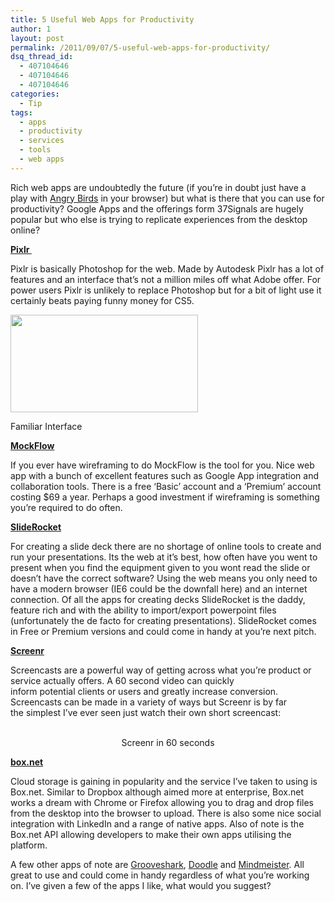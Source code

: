 ```yaml
---
title: 5 Useful Web Apps for Productivity
author: 1
layout: post
permalink: /2011/09/07/5-useful-web-apps-for-productivity/
dsq_thread_id:
  - 407104646
  - 407104646
  - 407104646
categories:
  - Tip
tags:
  - apps
  - productivity
  - services
  - tools
  - web apps
---
```

Rich web apps are undoubtedly the future (if you&#8217;re in doubt just have a play with [Angry Birds][1] in your browser) but what is there that you can use for productivity? Google Apps and the offerings form 37Signals are hugely popular but who else is trying to replicate experiences from the desktop online?

**[Pixlr ][2]**

Pixlr is basically Photoshop for the web. Made by Autodesk Pixlr has a lot of features and an interface that&#8217;s not a million miles off what Adobe offer. For power users Pixlr is unlikely to replace Photoshop but for a bit of light use it certainly beats paying funny money for CS5.

<div id="attachment_255" style="width: 310px" class="wp-caption aligncenter">
  <a href="http://rookieoven.com/wp-content/uploads/2011/09/pixlr1.png"><img class="size-medium wp-image-255 " title="pixlr" src="http://rookieoven.com/wp-content/uploads/2011/09/pixlr1-300x156.png" alt="" width="300" height="156" /></a>
  
  <p class="wp-caption-text">
    Familiar Interface
  </p>
</div>

**[MockFlow][3]**

If you ever have wireframing to do MockFlow is the tool for you. Nice web app with a bunch of excellent features such as Google App integration and collaboration tools. There is a free &#8216;Basic&#8217; account and a &#8216;Premium&#8217; account costing $69 a year. Perhaps a good investment if wireframing is something you&#8217;re required to do often.

**[SlideRocket][4]**

For creating a slide deck there are no shortage of online tools to create and run your presentations. Its the web at it&#8217;s best, how often have you went to present when you find the equipment given to you wont read the slide or doesn&#8217;t have the correct software? Using the web means you only need to have a modern browser (IE6 could be the downfall here) and an internet connection. Of all the apps for creating decks SlideRocket is the daddy, feature rich and with the ability to import/export powerpoint files (unfortunately the de facto for creating presentations). SlideRocket comes in Free or Premium versions and could come in handy at you&#8217;re next pitch.

**[Screenr][5]**

Screencasts are a powerful way of getting across what you&#8217;re product or service actually offers. A 60 second video can quickly inform potential clients or users and greatly increase conversion. Screencasts can be made in a variety of ways but Screenr is by far the simplest I&#8217;ve ever seen just watch their own short screencast:

<p style="text-align: center;">
  <br /> Screenr in 60 seconds
</p>

**[box.net][6]**

Cloud storage is gaining in popularity and the service I&#8217;ve taken to using is Box.net. Similar to Dropbox although aimed more at enterprise, Box.net works a dream with Chrome or Firefox allowing you to drag and drop files from the desktop into the browser to upload. There is also some nice social integration with LinkedIn and a range of native apps. Also of note is the Box.net API allowing developers to make their own apps utilising the platform.

A few other apps of note are [Grooveshark][7], [Doodle][8] and [Mindmeister][9]. All great to use and could come in handy regardless of what you&#8217;re working on. I&#8217;ve given a few of the apps I like, what would you suggest?

 [1]: http://chrome.angrybirds.com/
 [2]: http://pixlr.com
 [3]: http://mockflow.com/
 [4]: http://www.sliderocket.com/
 [5]: http://www.screenr.com/
 [6]: http://box.net
 [7]: http://grooveshark.com/
 [8]: http://doodle.com/
 [9]: http://www.mindmeister.com/
